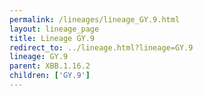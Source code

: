 ```yaml
---
permalink: /lineages/lineage_GY.9.html
layout: lineage_page
title: Lineage GY.9
redirect_to: ../lineage.html?lineage=GY.9
lineage: GY.9
parent: XBB.1.16.2
children: ['GY.9']
---
```

